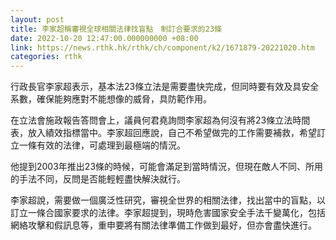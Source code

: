 ```yaml
---
layout: post
title: 李家超稱審視全球相關法律找盲點　制訂合要求的23條
date: 2022-10-20 12:47:00.000000000 +08:00
link: https://news.rthk.hk/rthk/ch/component/k2/1671879-20221020.htm
categories: rthk
---
```


行政長官李家超表示，基本法23條立法是需要盡快完成，但同時要有效及具安全系數，確保能夠應對不能想像的威脅，具防範作用。

在立法會施政報告答問會上，議員何君堯詢問李家超為何沒有將23條立法時間表，放入績效指標當中。李家超回應說，自己不希望做完的工作需要補救，希望訂立一條有效的法律，可處理到最極端的情況。

他提到2003年推出23條的時候，可能會滿足到當時情況，但現在敵人不同、所用的手法不同，反問是否能輕輕盡快解決就行。 

李家超說，需要做一個廣泛性研究，審視全世界的相關法律，找出當中的盲點，以訂立一條合國家要求的法律。李家超提到，現時危害國家安全手法千變萬化，包括網絡攻擊和假訊息等，重申要將有關法律準備工作做到最好，但亦會盡快進行。
